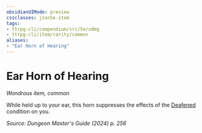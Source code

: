 ```yaml
---
obsidianUIMode: preview
cssclasses: json5e-item
tags:
- ttrpg-cli/compendium/src/5e/xdmg
- ttrpg-cli/item/rarity/common
aliases: 
- "Ear Horn of Hearing"
---
```

# Ear Horn of Hearing
*Wondrous item, common*  



While held up to your ear, this horn suppresses the effects of the [Deafened](/3-Mechanics/CLI/conditions.md#Deafened) condition on you.

*Source: Dungeon Master's Guide (2024) p. 256*